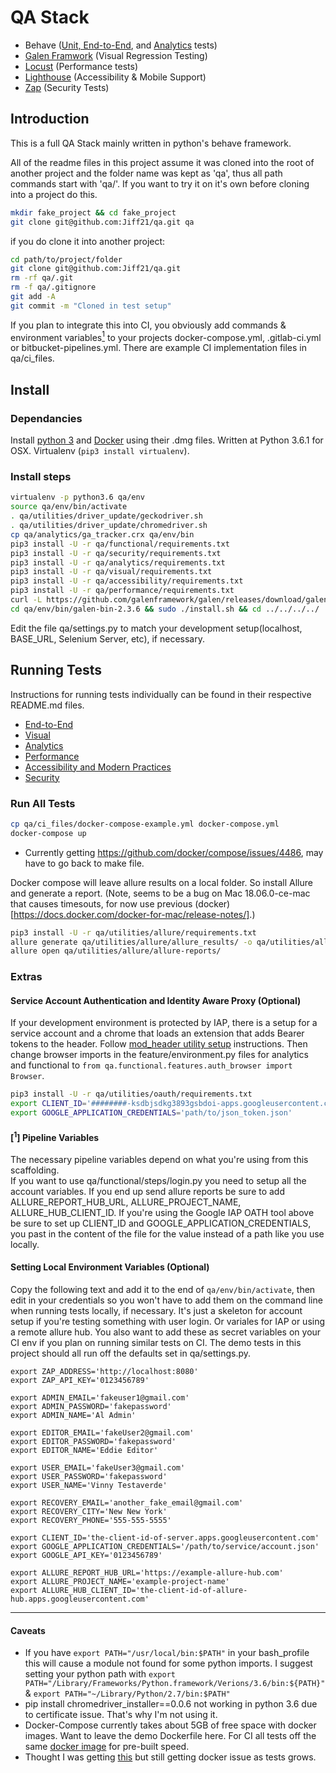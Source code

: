 # QA Stack

* Behave ([Unit, End-to-End](/functional), and [Analytics](/analytics) tests)
* [Galen Framwork](/visual) (Visual Regression Testing)
* [Locust](/performance) (Performance tests)
* [Lighthouse](/accessibility) (Accessibility & Mobile Support)
* [Zap](/security) (Security Tests)


## Introduction

This is a full QA Stack mainly written in python's behave framework.

All of the readme files in this project assume it was cloned into the root of
another project and the folder name was kept as 'qa', thus all path commands
start with 'qa/'. If you want to try it on it's own before cloning into a
project do this.

```bash
mkdir fake_project && cd fake_project
git clone git@github.com:Jiff21/qa.git qa
```

if you do clone it  into another project:

```bash
cd path/to/project/folder
git clone git@github.com:Jiff21/qa.git
rm -rf qa/.git
rm -f qa/.gitignore
git add -A
git commit -m "Cloned in test setup"
```

If you plan to integrate this into CI, you obviously add commands & environment
variables[<sup>1</sup>](#1-pipeline-variables) to your projects
docker-compose.yml, .gitlab-ci.yml or bitbucket-pipelines.yml. There are example
CI implementation files in qa/ci_files.


## Install

### Dependancies

Install [python 3](https://www.python.org/downloads/) and 
[Docker](https://store.docker.com/editions/community/docker-ce-desktop-mac)
using their .dmg files. Written at Python 3.6.1 for OSX. Virtualenv (`pip3 install virtualenv`).

### Install steps

```bash
virtualenv -p python3.6 qa/env
source qa/env/bin/activate
. qa/utilities/driver_update/geckodriver.sh
. qa/utilities/driver_update/chromedriver.sh
cp qa/analytics/ga_tracker.crx qa/env/bin
pip3 install -U -r qa/functional/requirements.txt
pip3 install -U -r qa/security/requirements.txt
pip3 install -U -r qa/analytics/requirements.txt
pip3 install -U -r qa/visual/requirements.txt
pip3 install -U -r qa/accessibility/requirements.txt
pip3 install -U -r qa/performance/requirements.txt
curl -L https://github.com/galenframework/galen/releases/download/galen-2.3.6/galen-bin-2.3.6.zip | tar xy -C qa/env/bin/
cd qa/env/bin/galen-bin-2.3.6 && sudo ./install.sh && cd ../../../../
```

Edit the file qa/settings.py to match your development setup(localhost, BASE_URL, Selenium Server, etc), 
if necessary.


## Running Tests

Instructions for running tests individually can be found in their respective README.md files.

* [End-to-End](/functional#running-tests)
* [Visual](/visual#running-tests)
* [Analytics](/analytics#running-tests)
* [Performance](/performance#running-tests)
* [Accessibility and Modern Practices](/accessibility#running-tests)
* [Security](/security#running-tests)

### Run All Tests

```bash
cp qa/ci_files/docker-compose-example.yml docker-compose.yml
docker-compose up
```

* Currently getting https://github.com/docker/compose/issues/4486, may have to go back to make file.


Docker compose will leave allure results on a local folder. So install Allure and generate a report. 
(Note, seems to be a bug on Mac 18.06.0-ce-mac that causes timesouts, for now use previous 
(docker)[https://docs.docker.com/docker-for-mac/release-notes/].)

```bash
pip3 install -U -r qa/utilities/allure/requirements.txt
allure generate qa/utilities/allure/allure_results/ -o qa/utilities/allure/allure-reports/ --clean
allure open qa/utilities/allure/allure-reports/
```


### Extras

#### Service Account Authentication and Identity Aware Proxy (Optional)
If your development environment is protected by IAP, there is a setup for a service account 
and a chrome that loads an extension that adds Bearer tokens to the header. Follow 
[mod_header utility setup](utilities/oauth) instructions. Then change browser imports in 
the feature/environment.py files for analytics and functional to 
```from qa.functional.features.auth_browser import Browser```.

```bash
pip3 install -U -r qa/utilities/oauth/requirements.txt
export CLIENT_ID='########-ksdbjsdkg3893gsbdoi-apps.googleusercontent.com'
export GOOGLE_APPLICATION_CREDENTIALS='path/to/json_token.json'
```

#### [<sup>1</sup>] Pipeline Variables

The necessary pipeline variables depend on what you're using from this scaffolding.  
If you want to use qa/functional/steps/login.py you need to setup all the account variables. 
If you end up send allure reports be sure to add ALLURE_REPORT_HUB_URL, ALLURE_PROJECT_NAME, 
ALLURE_HUB_CLIENT_ID. If you're using the Google IAP OATH tool above be sure to set up 
CLIENT_ID and GOOGLE_APPLICATION_CREDENTIALS, you past in the content of the file for the 
value instead of a path like you use locally.

#### Setting Local Environment Variables (Optional)

Copy the following text and add it to the end of ```qa/env/bin/activate```, then edit in your 
credentials so you won't have to add them on the command line when running tests locally, 
if necessary. It's just a skeleton for account setup if you're testing something with user login. 
Or variales for IAP or using a remote allure hub. You also want to add these as secret variables on your 
CI env if you plan on running similar tests on CI. The demo tests in this project should all run off the 
defaults set in qa/settings.py.

```shell
export ZAP_ADDRESS='http://localhost:8080'
export ZAP_API_KEY='0123456789'

export ADMIN_EMAIL='fakeuser1@gmail.com'
export ADMIN_PASSWORD='fakepassword'
export ADMIN_NAME='Al Admin'

export EDITOR_EMAIL='fakeUser2@gmail.com'
export EDITOR_PASSWORD='fakepassword'
export EDITOR_NAME='Eddie Editor'

export USER_EMAIL='fakeUser3@gmail.com'
export USER_PASSWORD='fakepassword'
export USER_NAME='Vinny Testaverde'

export RECOVERY_EMAIL='another_fake_email@gmail.com'
export RECOVERY_CITY='New New York'
export RECOVERY_PHONE='555-555-5555'

export CLIENT_ID='the-client-id-of-server.apps.googleusercontent.com'
export GOOGLE_APPLICATION_CREDENTIALS='/path/to/service/account.json'
export GOOGLE_API_KEY='0123456789'

export ALLURE_REPORT_HUB_URL='https://example-allure-hub.com'
export ALLURE_PROJECT_NAME='example-project-name'
export ALLURE_HUB_CLIENT_ID='the-client-id-of-allure-hub.apps.googleusercontent.com'

```


---

#### Caveats

* If you have `export PATH="/usr/local/bin:$PATH"` in your bash_profile this will cause a module 
  not found for some python imports. I suggest setting your python path with 
  `export PATH="/Library/Frameworks/Python.framework/Verions/3.6/bin:${PATH}"` & 
  `export PATH="~/Library/Python/2.7/bin:$PATH"`
* pip install chromedriver_installer==0.0.6 not working in python 3.6 due to certificate issue. 
  That's why I'm not using it.
* Docker-Compose currently takes about 5GB of free space with docker images. Want to leave the demo 
  Dockerfile here. For CI all tests off the same 
  [docker image](https://hub.docker.com/r/jiffcampbell/qa_baglz/) for pre-built speed.
* Thought I was getting [this](https://github.com/docker/for-mac/issues/1374) but still getting 
  docker issue as tests grows.
